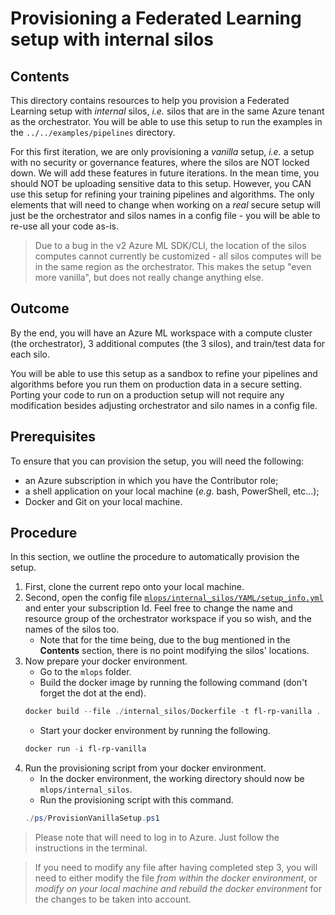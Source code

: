 # Provisioning a Federated Learning setup with internal silos

## Contents

This directory contains resources to help you provision a Federated Learning setup with _internal_ silos, _i.e._ silos that are in the same Azure tenant as the orchestrator. You will be able to use this setup to run the examples in the `../../examples/pipelines` directory.

For this first iteration, we are only provisioning a _vanilla_ setup, _i.e._ a setup with no security or governance features, where the silos are NOT locked down. We will add these features in future iterations. In the mean time, you should NOT be uploading sensitive data to this setup. However, you CAN use this setup for refining your training pipelines and algorithms. The only elements that will need to change when working on a _real_ secure setup will just be the orchestrator and silos names in a config file - you will be able to re-use all your code as-is.

> Due to a bug in the v2 Azure ML SDK/CLI, the location of the silos computes cannot currently be customized - all silos computes will be in the same region as the orchestrator. This makes the setup "even more vanilla", but does not really change anything else.

## Outcome

By the end, you will have an Azure ML workspace with a compute cluster (the orchestrator), 3 additional computes (the 3 silos), and train/test data for each silo. 

You will be able to use this setup as a sandbox to refine your pipelines and algorithms before you run them on production data in a secure setting. Porting your code to run on a production setup will not require any modification besides adjusting orchestrator and silo names in a config file.

## Prerequisites

To ensure that you can provision the setup, you will need the following:
- an Azure subscription in which you have the Contributor role;
- a shell application on your local machine (_e.g._ bash, PowerShell, etc...);
- Docker and Git on your local machine.

## Procedure

In this section, we outline the procedure to automatically provision the setup. 

1. First, clone the current repo onto your local machine.
2. Second, open the config file [`mlops/internal_silos/YAML/setup_info.yml`](./YAML/setup_info.yml) and enter your subscription Id. Feel free to change the name and resource group of the orchestrator workspace if you so wish, and the names of the silos too.
    - Note that for the time being, due to the bug mentioned in the **Contents** section, there is no point modifying the silos' locations. 
3. Now prepare your docker environment.
    - Go to the `mlops` folder.
    - Build the docker image by running the following command (don't forget the dot at the end).
    ```ps1
    docker build --file ./internal_silos/Dockerfile -t fl-rp-vanilla .
    ```
    - Start your docker environment by running the following.
    ```ps1
    docker run -i fl-rp-vanilla
    ```
4. Run the provisioning script from your docker environment.
    - In the docker environment, the working directory should now be `mlops/internal_silos`.
    - Run the provisioning script with this command.
    ```ps1
    ./ps/ProvisionVanillaSetup.ps1
    ```

> Please note that will need to log in to Azure. Just follow the instructions in the terminal.

> If you need to modify any file after having completed step 3, you will need to either modify the file _from within the docker environment_, or _modify on your local machine and rebuild the docker environment_ for the changes to be taken into account.